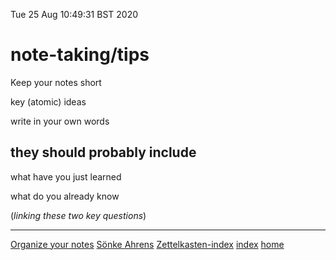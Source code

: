 Tue 25 Aug 10:49:31 BST 2020

# note-taking/tips

Keep your notes short

key (atomic) ideas

write in your own words


## they should probably include

what have you just learned

what do you already know

(*linking these two key questions*)

___

[Organize your notes](https://blog.getreu.net/projects/tp-note/tp-note--manual.html) 
[Sönke Ahrens](./Sönke-Ahrens.md) 
[Zettelkasten-index](./zettelkasten-index.md) 
[index](./index-file.md)
[home](./home.md)
